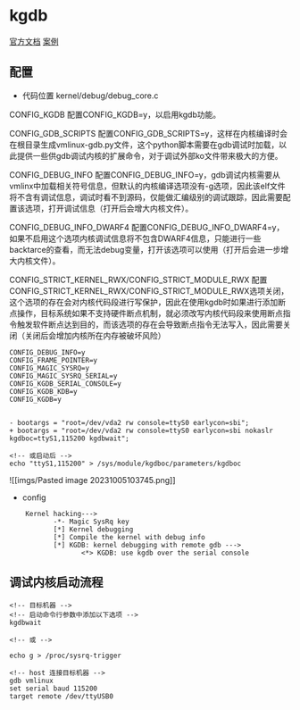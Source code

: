 # kgdb

[官方文档](https://www.kernel.org/doc/html/latest/dev-tools/kgdb.html)
[案例](https://blog.csdn.net/weixin_38832162/article/details/115347640)

## 配置
- 代码位置
kernel/debug/debug_core.c

CONFIG_KGDB
配置CONFIG_KGDB=y，以启用kgdb功能。

CONFIG_GDB_SCRIPTS
配置CONFIG_GDB_SCRIPTS=y，这样在内核编译时会在根目录生成vmlinux-gdb.py文件，这个python脚本需要在gdb调试时加载，以此提供一些供gdb调试内核的扩展命令，对于调试外部ko文件带来极大的方便。

CONFIG_DEBUG_INFO
配置CONFIG_DEBUG_INFO=y，gdb调试内核需要从vmlinx中加载相关符号信息，但默认的内核编译选项没有-g选项，因此该elf文件将不含有调试信息，调试时看不到源码，仅能做汇编级别的调试跟踪，因此需要配置该选项，打开调试信息（打开后会增大内核文件）。

CONFIG_DEBUG_INFO_DWARF4
配置CONFIG_DEBUG_INFO_DWARF4=y，如果不启用这个选项内核调试信息将不包含DWARF4信息，只能进行一些backtarce的查看，而无法debug变量，打开该选项可以使用（打开后会进一步增大内核文件）。

CONFIG_STRICT_KERNEL_RWX/CONFIG_STRICT_MODULE_RWX
配置CONFIG_STRICT_KERNEL_RWX/CONFIG_STRICT_MODULE_RWX选项关闭，这个选项的存在会对内核代码段进行写保护，因此在使用kgdb时如果进行添加断点操作，目标系统如果不支持硬件断点机制，就必须改写内核代码段来使用断点指令触发软件断点达到目的，而该选项的存在会导致断点指令无法写入，因此需要关闭（关闭后会增加内核所在内存被破坏风险）

```shell
CONFIG_DEBUG_INFO=y
CONFIG_FRAME_POINTER=y
CONFIG_MAGIC_SYSRQ=y
CONFIG_MAGIC_SYSRQ_SERIAL=y
CONFIG_KGDB_SERIAL_CONSOLE=y
CONFIG_KGDB_KDB=y
CONFIG_KGDB=y


- bootargs = "root=/dev/vda2 rw console=ttyS0 earlycon=sbi";
+ bootargs = "root=/dev/vda2 rw console=ttyS0 earlycon=sbi nokaslr kgdboc=ttyS1,115200 kgdbwait";

<!-- 或启动后 -->
echo "ttyS1,115200" > /sys/module/kgdboc/parameters/kgdboc
```


![[imgs/Pasted image 20231005103745.png]]

- config
```shell
    Kernel hacking--->
           -*- Magic SysRq key
           [*] Kernel debugging
           [*] Compile the kernel with debug info
           [*] KGDB: kernel debugging with remote gdb --->
                  <*> KGDB: use kgdb over the serial console
```

## 调试内核启动流程
```shell
<!-- 目标机器 -->
<!-- 启动命令行参数中添加以下选项 -->
kgdbwait

<!-- 或 -->

echo g > /proc/sysrq-trigger

<!-- host 连接目标机器 -->
gdb vmlinux
set serial baud 115200
target remote /dev/ttyUSB0
```
